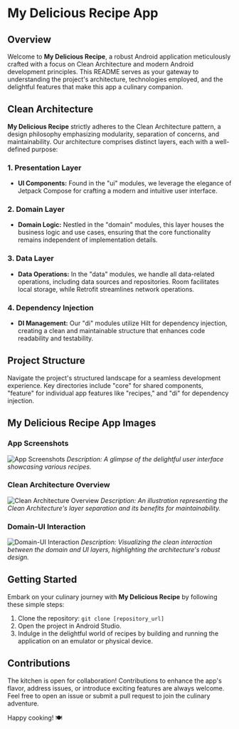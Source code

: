 # My Delicious Recipe App

## Overview

Welcome to **My Delicious Recipe**, a robust Android application meticulously crafted with a focus on Clean Architecture and modern Android development principles. This README serves as your gateway to understanding the project's architecture, technologies employed, and the delightful features that make this app a culinary companion.

## Clean Architecture

**My Delicious Recipe** strictly adheres to the Clean Architecture pattern, a design philosophy emphasizing modularity, separation of concerns, and maintainability. Our architecture comprises distinct layers, each with a well-defined purpose:

### 1. Presentation Layer
   - **UI Components:** Found in the "ui" modules, we leverage the elegance of Jetpack Compose for crafting a modern and intuitive user interface.

### 2. Domain Layer
   - **Domain Logic:** Nestled in the "domain" modules, this layer houses the business logic and use cases, ensuring that the core functionality remains independent of implementation details.

### 3. Data Layer
   - **Data Operations:** In the "data" modules, we handle all data-related operations, including data sources and repositories. Room facilitates local storage, while Retrofit streamlines network operations.

### 4. Dependency Injection
   - **DI Management:** Our "di" modules utilize Hilt for dependency injection, creating a clean and maintainable structure that enhances code readability and testability.

## Project Structure

Navigate the project's structured landscape for a seamless development experience. Key directories include "core" for shared components, "feature" for individual app features like "recipes," and "di" for dependency injection.

## My Delicious Recipe App Images

### App Screenshots

![App Screenshots](path/to/app_screenshots.png)
*Description: A glimpse of the delightful user interface showcasing various recipes.*

### Clean Architecture Overview

![Clean Architecture Overview](path/to/clean_architecture_overview.png)
*Description: An illustration representing the Clean Architecture's layer separation and its benefits for maintainability.*

### Domain-UI Interaction

![Domain-UI Interaction](path/to/domain_ui_interaction.png)
*Description: Visualizing the clean interaction between the domain and UI layers, highlighting the architecture's robust design.*

## Getting Started

Embark on your culinary journey with **My Delicious Recipe** by following these simple steps:

1. Clone the repository: `git clone [repository_url]`
2. Open the project in Android Studio.
3. Indulge in the delightful world of recipes by building and running the application on an emulator or physical device.

## Contributions

The kitchen is open for collaboration! Contributions to enhance the app's flavor, address issues, or introduce exciting features are always welcome. Feel free to open an issue or submit a pull request to join the culinary adventure.

Happy cooking! 🍽️
